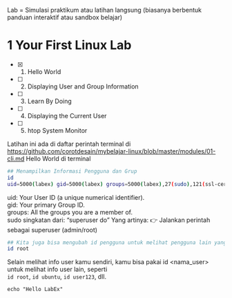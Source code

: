 Lab = Simulasi praktikum atau latihan langsung (biasanya berbentuk panduan interaktif atau sandbox belajar)  
# 1 Your First Linux Lab

- [x] 1. Hello World 
- [ ] 2. Displaying User and Group Information
- [ ] 3. Learn By Doing
- [ ] 4. Displaying the Current User
- [ ] 5. htop System Monitor

Latihan ini ada di daftar perintah terminal di https://github.com/corotdesain/mybelajar-linux/blob/master/modules/01-cli.md
Hello World di terminal
```bash
## Menampilkan Informasi Pengguna dan Grup
id
uid=5000(labex) gid=5000(labex) groups=5000(labex),27(sudo),121(ssl-cert),5002(public)
```
uid: Your User ID (a unique numerical identifier).  
gid: Your primary Group ID.  
groups: All the groups you are a member of.  
sudo singkatan dari:
“superuser do”
Yang artinya: 👉 Jalankan perintah sebagai superuser (admin/root)

```bash
## Kita juga bisa mengubah id pengguna untuk melihat pengguna lain yang ada (yang aktif/yang login)
id root
```
Selain melihat info user kamu sendiri, kamu bisa pakai id <nama_user> untuk melihat info user lain, seperti  
`id root`, `id ubuntu`, `id user123`, dll.



```
echo "Hello LabEx"
```
